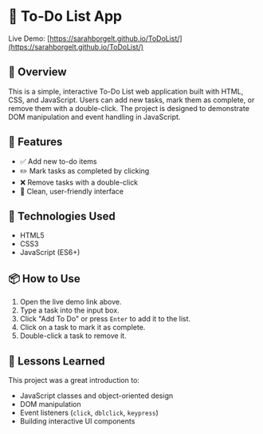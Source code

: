 # 📝 To-Do List App

Live Demo: [https://sarahborgelt.github.io/ToDoList/](https://sarahborgelt.github.io/ToDoList/)

## 📌 Overview

This is a simple, interactive To-Do List web application built with HTML, CSS, and JavaScript. Users can add new tasks, mark them as complete, or remove them with a double-click. The project is designed to demonstrate DOM manipulation and event handling in JavaScript.

## 🚀 Features

- ✅ Add new to-do items
- ✏️ Mark tasks as completed by clicking
- ❌ Remove tasks with a double-click
- 🎯 Clean, user-friendly interface

## 📂 Technologies Used

- HTML5
- CSS3
- JavaScript (ES6+)

## 📦 How to Use

1. Open the live demo link above.
2. Type a task into the input box.
3. Click "Add To Do" or press `Enter` to add it to the list.
4. Click on a task to mark it as complete.
5. Double-click a task to remove it.

## 🧠 Lessons Learned

This project was a great introduction to:
- JavaScript classes and object-oriented design
- DOM manipulation
- Event listeners (`click`, `dblclick`, `keypress`)
- Building interactive UI components
